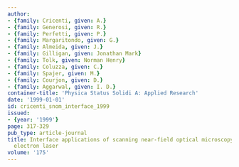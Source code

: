 ```yaml
---
author:
- {family: Cricenti, given: A.}
- {family: Generosi, given: R.}
- {family: Perfetti, given: P.}
- {family: Margaritondo, given: G.}
- {family: Almeida, given: J.}
- {family: Gilligan, given: Jonathan Mark}
- {family: Tolk, given: Norman Henry}
- {family: Coluzza, given: C.}
- {family: Spajer, given: M.}
- {family: Courjon, given: D.}
- {family: Aggarwal, given: I. D.}
container-title: 'Physica Status Solidi A: Applied Research'
date: '1999-01-01'
id: cricenti_snom_interface_1999
issued:
- {year: '1999'}
page: 317-329
pub_type: article-journal
title: Interface applications of scanning near-field optical microscopy with a free
  electron laser
volume: '175'
---
```

